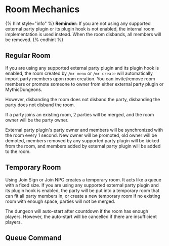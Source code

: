# Room Mechanics

{% hint style="info" %}
**Reminder:** If you are not using any supported external party plugin or its plugin hook is not enabled, the internal room implementation is used instead. When the room disbands, all members will be removed.
{% endhint %}

## **Regular Room**

If you are using any supported external party plugin and its plugin hook is enabled, the room created by `/mr menu` or `/mr create` will automatically import party members upon room creation. You can invite/remove room members or promote someone to owner from either external party plugin or MythicDungeons.

However, disbanding the room does not disband the party, disbanding the party does not disband the room.

If a party joins an existing room, 2 parties will be merged, and the room owner will be the party owner.

External party plugin's party owner and members will be synchronized with the room every 1 second. New owner will be promoted, old owner will be demoted, members removed by any supported party plugin will be kicked from the room, and members added by external party plugin will be added to the room.

## **Temporary Room**

Using Join Sign or Join NPC creates a temporary room. It acts like a queue with a fixed size. If you are using any supported external party plugin and its plugin hook is enabled, the party will be put into a temporary room that can fit all party members in, or create a new temporary room if no existing room with enough space, parties will not be merged.

The dungeon will auto-start after countdown if the room has enough players. However, the auto-start will be cancelled if there are insufficient players.

## **Queue Command**

